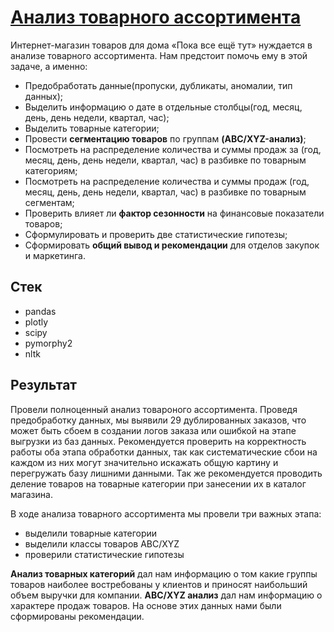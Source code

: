 # <a href=https://nbviewer.org/github/IvanMirosh/Portfolio/blob/main/%D0%90%D0%BD%D0%B0%D0%BB%D0%B8%D0%B7%20%D0%B1%D0%B8%D0%B7%D0%BD%D0%B5%D1%81-%D0%BF%D0%BE%D0%BA%D0%B0%D0%B7%D0%B0%D1%82%D0%B5%D0%BB%D0%B5%D0%B9%20%D0%B4%D0%BB%D1%8F%20%D1%80%D0%B0%D0%B7%D0%B2%D0%BB%D0%B5%D0%BA%D0%B0%D1%82%D0%B5%D0%BB%D1%8C%D0%BD%D0%BE%D0%B3%D0%BE%20%D0%BF%D1%80%D0%BE%D0%B5%D0%BA%D1%82%D0%B0/%D0%90%D0%BD%D0%B0%D0%BB%D0%B8%D0%B7%20%D0%B1%D0%B8%D0%B7%D0%BD%D0%B5%D1%81-%D0%BF%D0%BE%D0%BA%D0%B0%D0%B7%D0%B0%D1%82%D0%B5%D0%BB%D0%B5%D0%B9%20%D0%B4%D0%BB%D1%8F%20%D1%80%D0%B0%D0%B7%D0%B2%D0%BB%D0%B5%D0%BA%D0%B0%D1%82%D0%B5%D0%BB%D1%8C%D0%BD%D0%BE%D0%B3%D0%BE%20%D0%BF%D1%80%D0%BE%D0%B5%D0%BA%D1%82%D0%B0.ipynb](https://nbviewer.org/github/IvanMirosh/Portfolio/blob/main/%D0%90%D0%BD%D0%B0%D0%BB%D0%B8%D0%B7%20%D1%82%D0%BE%D0%B2%D0%B0%D1%80%D0%BD%D0%BE%D0%B3%D0%BE%20%D0%B0%D1%81%D1%81%D0%BE%D1%80%D1%82%D0%B8%D0%BC%D0%B5%D0%BD%D1%82%D0%B0/%D0%90%D0%BD%D0%B0%D0%BB%D0%B8%D0%B7%20%D1%82%D0%BE%D0%B2%D0%B0%D1%80%D0%BD%D0%BE%D0%B3%D0%BE%20%D0%B0%D1%81%D1%81%D0%BE%D1%80%D1%82%D0%B8%D0%BC%D0%B5%D0%BD%D1%82%D0%B0.ipynb target="_blank"><b>Анализ товарного ассортимента

</b></a>

Интернет-магазин товаров для дома «Пока все ещё тут» нуждается в анализе товарного ассортимента.
Нам предстоит помочь ему в этой задаче, а именно: 

- Предобработать данные(пропуски, дубликаты, аномалии, тип данных);
- Выделить информацию о дате в отдельные столбцы(год, месяц, день, день недели, квартал, час);
- Выделить товарные категории;
- Провести **сегментацию товаров** по группам **(ABC/XYZ-анализ)**;
- Посмотреть на распределение количества и суммы продаж за (год, месяц, день, день недели, квартал, час) в разбивке по товарным категориям;
- Посмотреть на распределение количества и суммы продаж (год, месяц, день, день недели, квартал, час) в разбивке по товарным сегментам;
- Проверить влияет ли **фактор сезонности** на финансовые показатели товаров;
- Cформулировать и проверить две статистические гипотезы;
- Сформировать **общий вывод и рекомендации** для отделов закупок и маркетинга.

## Стек

* pandas
* plotly
* scipy
* pymorphy2
* nltk

## Результат

Провели полноценный анализ товароного ассортимента. Проведя предобработку данных, мы выявили 29 дублированных заказов, что может быть сбоем в создании логов заказа или ошибкой на этапе выгрузки из баз данных. Рекомендуется проверить на корректность работы оба этапа обработки данных, так как систематические сбои на каждом из них могут значительно искажать общую картину и перегружать базу лишними данными. Так же рекомендуется проводить деление товаров на товарные категории при занесении их в каталог магазина.

В ходе анализа товарного ассортимента мы провели три важных этапа:

- выделили товарные категории
- выделили классы товаров ABC/XYZ
- проверили статистические гипотезы

**Анализ товарных категорий** дал нам информацию о том какие группы товаров наиболее востребованы у клиентов и приносят наибольший объем выручки для компании. **ABC/XYZ анализ** дал нам информацию о характере продаж товаров. На основе этих данных нами были сформированы рекомендации.
